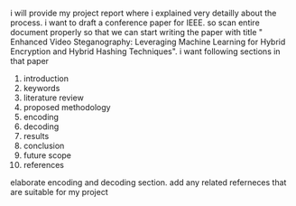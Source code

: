 i will provide my project report where i explained very detailly about the process. i want to draft a conference paper for IEEE. so scan entire document properly so that we can start writing the paper with title " Enhanced Video Steganography: Leveraging Machine Learning for Hybrid Encryption and Hybrid Hashing Techniques".
i want following sections in that paper
1. introduction
2. keywords
3. literature review
4. proposed methodology
5. encoding 
6. decoding
7. results
8. conclusion
9. future scope
10. references

elaborate encoding and decoding section. add any related referneces that are suitable for my project
